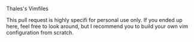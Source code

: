 Thales's Vimfiles

This pull request is highly specifi for personal use
only. If you ended up here, feel free to look around,
but I recommend you to build your own vim
configuration from scratch.

